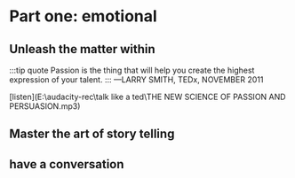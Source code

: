 # Part one: emotional 
## Unleash the matter within
:::tip quote
Passion is the thing that will help you create the highest expression
of your talent.
:::
—LARRY SMITH, TEDx, NOVEMBER 2011

[listen](E:\audacity-rec\talk like a ted\THE NEW SCIENCE OF PASSION AND PERSUASION.mp3)
## Master the art of story telling
## have a conversation